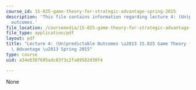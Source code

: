 ```yaml
---
course_id: 15-025-game-theory-for-strategic-advantage-spring-2015
description: 'This file contains information regarding lecture 4: (Un)predictable
  outcomes.'
file_location: /coursemedia/15-025-game-theory-for-strategic-advantage-spring-2015/a34e6307695adc83f3c2fa89582d30f4_MIT15_025S15_Lec_4.pdf
file_type: application/pdf
layout: pdf
title: "Lecture 4: (Un)predictable Outcomes \u2013 15.025 Game Theory for Strategic\
  \ Advantage \u2013 Spring 2015"
type: course
uid: a34e6307695adc83f3c2fa89582d30f4

---
```

None